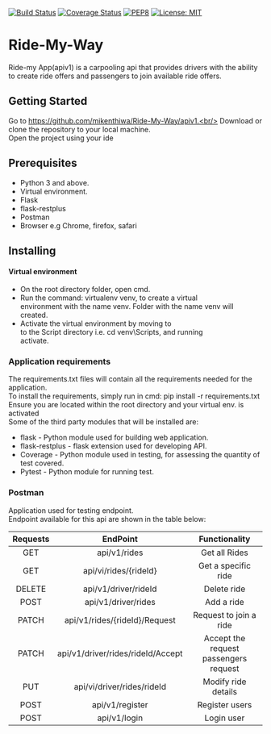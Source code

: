 [![Build Status](https://travis-ci.org/mikenthiwa/Ride-My-Way.svg?branch=apiv1)](https://travis-ci.org/mikenthiwa/Ride-My-Way)
[![Coverage Status](https://coveralls.io/repos/github/mikenthiwa/Ride-My-Way/badge.svg?branch=apiv1)](https://coveralls.io/github/mikenthiwa/Ride-My-Way?branch=apiv1)
[![PEP8](https://img.shields.io/badge/code%20style-pep8-orange.svg)](https://www.python.org/dev/peps/pep-0008/)
[![License: MIT](https://img.shields.io/badge/License-MIT-yellow.svg)](https://opensource.org/licenses/MIT)
# Ride-My-Way

Ride-my App(apiv1) is a carpooling api that provides drivers with the ability to create ride offers and passengers  to join available ride offers.

## Getting Started

Go to https://github.com/mikenthiwa/Ride-My-Way/apiv1.<br/>
Download or clone the repository to your local machine.<br/>
Open the project using your ide

## Prerequisites

* Python 3 and above.
* Virtual environment.
* Flask
* flask-restplus
* Postman
* Browser e.g Chrome, firefox, safari

## Installing

#### Virtual environment

* On the root directory folder, open cmd.
* Run the command: virtualenv venv,  to create a virtual <br/>
 environment with the name venv. Folder with the name venv will <br>
 created.
* Activate the virtual environment by moving to <br>
to the Script directory i.e. cd venv\Scripts, and running <br>
activate.

### Application requirements

The requirements.txt files will contain all the requirements needed 
for the application. <br>
To install the requirements, simply run in cmd: pip install -r requirements.txt <br/>
Ensure you are located within the root directory and your virtual env. is activated <br/>
Some of the third party modules that will be installed are: 
* flask - Python module used for building web application.
* flask-restplus - flask extension used for developing API.
* Coverage - Python module used in testing, for assessing the quantity of test covered.
* Pytest - Python module for running test.

### Postman
Application used for testing endpoint. <br>
Endpoint available for this api are shown in the table below:

|Requests     |   EndPoint                          | Functionality
|:-----------:|:-----------------------------------:|:--------------:
   GET        |  api/v1/rides                       | Get all Rides 
   GET        |  api/vi/rides/{rideId}              | Get a specific ride
   DELETE     |  api/v1/driver/rideId               | Delete ride          
   POST       |  api/v1/driver/rides                | Add a ride                  
   PATCH      |  api/v1/rides/{rideId}/Request      | Request to join a ride
   PATCH      |  api/v1/driver/rides/rideId/Accept  | Accept the request passengers request
   PUT        |  api/vi/driver/rides/rideId         | Modify ride details
   POST       |  api/v1/register                    | Register users
   POST       |  api/v1/login                       | Login user                       





    
 
